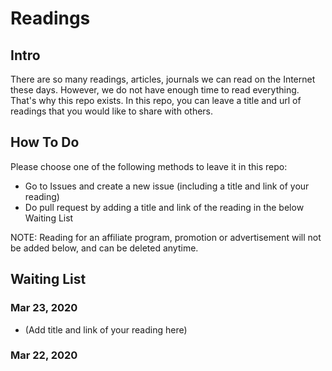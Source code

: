 # Readings

## Intro
There are so many readings, articles, journals we can read on the Internet these days. However, we do not have enough time to read everything. That's why this repo exists. In this repo, you can leave a title and url of readings that you would like to share with others.

## How To Do
Please choose one of the following methods to leave it in this repo:
- Go to Issues and create a new issue (including a title and link of your reading)
- Do pull request by adding a title and link of the reading in the below Waiting List

NOTE: Reading for an affiliate program, promotion or advertisement will not be added below, and can be deleted anytime.

## Waiting List

### Mar 23, 2020
- (Add title and link of your reading here)

### Mar 22, 2020




